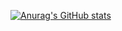 [![Anurag's GitHub stats](https://github-readme-stats.vercel.app/api?username=SergeTun)](https://github.com/anuraghazra/github-readme-stats)

